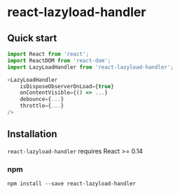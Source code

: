 # react-lazyload-handler

## Quick start

```js
import React from 'react';
import ReactDOM from 'react-dom';
import LazyLoadHandler from 'react-lazyload-handler';

<LazyLoadHandler
    isDisposeObserverOnLoad={true}
    onContentVisible={() => ...}
    debounce={...}
    throttle={...}
/>
```

## Installation

`react-lazyload-handler` requires React >= 0.14

### npm

```
npm install --save react-lazyload-handler
```
